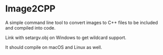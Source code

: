# Image2CPP

A simple command line tool to convert images to C++ files to be included and compiled into code.

Link with setargv.obj on Windows to get wildcard support.

It should compile on macOS and Linux as well.